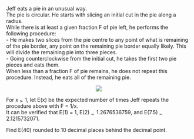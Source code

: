   <p>  Jeff eats a pie in an unusual way.<br />  The pie is circular. He starts with slicing an initial cut in the pie along a radius.<br />  While there is at least a given fraction F of pie left, he performs the following procedure:<br />  - He makes two slices from the pie centre to any point of what is remaining of the pie border, any point on the remaining pie border equally likely. This will divide the remaining pie into three pieces.<br />   - Going counterclockwise from the initial cut, he takes the first two pie pieces and eats them.<br />  When less than a fraction F of pie remains, he does not repeat this procedure. Instead, he eats all of the remaining pie.  </p>  <p align=center>  <img src=project/images/p_394_eatpie.gif></p>    </p>  <p>  For x <img src='images/symbol_ge.gif' width='10' height='12' alt='&ge;' border='0' style='vertical-align:middle;' /> 1, let E(x) be the expected number of times Jeff repeats the procedure above with F = 1/x.<br />  It can be verified that  E(1) = 1, E(2) <img src='images/symbol_asymp.gif' width='11' height='9' alt='&asymp;' border='0' style='vertical-align:middle;' /> 1.2676536759, and E(7.5) <img src='images/symbol_asymp.gif' width='11' height='9' alt='&asymp;' border='0' style='vertical-align:middle;' /> 2.1215732071.  </p>  <p>  Find E(40) rounded to 10 decimal places behind the decimal point.  </p>      